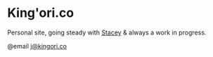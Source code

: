 # King'ori.co #

Personal site, going steady with [Stacey](http://staceyapp.com/) & always a work in progress.

@email j@kingori.co
